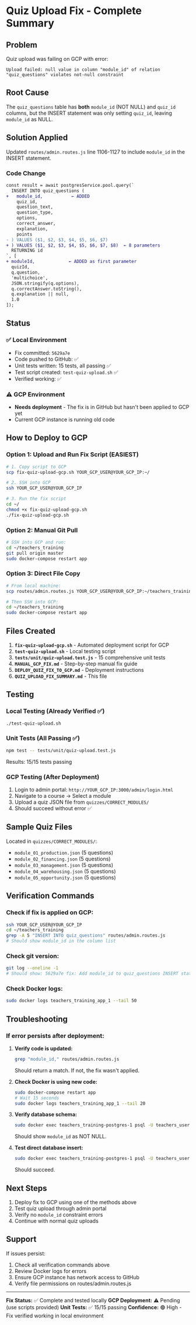 # Quiz Upload Fix - Complete Summary

## Problem
Quiz upload was failing on GCP with error:
```
Upload failed: null value in column "module_id" of relation "quiz_questions" violates not-null constraint
```

## Root Cause
The `quiz_questions` table has **both** `module_id` (NOT NULL) and `quiz_id` columns, but the INSERT statement was only setting `quiz_id`, leaving `module_id` as NULL.

## Solution Applied
Updated `routes/admin.routes.js` line 1106-1127 to include `module_id` in the INSERT statement.

### Code Change
```diff
const result = await postgresService.pool.query(`
  INSERT INTO quiz_questions (
+   module_id,           ← ADDED
    quiz_id,
    question_text,
    question_type,
    options,
    correct_answer,
    explanation,
    points
- ) VALUES ($1, $2, $3, $4, $5, $6, $7)
+ ) VALUES ($1, $2, $3, $4, $5, $6, $7, $8)  ← 8 parameters
  RETURNING id
`, [
+ moduleId,             ← ADDED as first parameter
  quizId,
  q.question,
  'multichoice',
  JSON.stringify(q.options),
  q.correctAnswer.toString(),
  q.explanation || null,
  1.0
]);
```

## Status

### ✅ Local Environment
- Fix committed: `5629a7e`
- Code pushed to GitHub: ✅
- Unit tests written: 15 tests, all passing ✅
- Test script created: `test-quiz-upload.sh` ✅
- Verified working: ✅

### ⚠️ GCP Environment
- **Needs deployment** - The fix is in GitHub but hasn't been applied to GCP yet
- Current GCP instance is running old code

## How to Deploy to GCP

### Option 1: Upload and Run Fix Script (EASIEST)
```bash
# 1. Copy script to GCP
scp fix-quiz-upload-gcp.sh YOUR_GCP_USER@YOUR_GCP_IP:~/

# 2. SSH into GCP
ssh YOUR_GCP_USER@YOUR_GCP_IP

# 3. Run the fix script
cd ~/
chmod +x fix-quiz-upload-gcp.sh
./fix-quiz-upload-gcp.sh
```

### Option 2: Manual Git Pull
```bash
# SSH into GCP and run:
cd ~/teachers_training
git pull origin master
sudo docker-compose restart app
```

### Option 3: Direct File Copy
```bash
# From local machine:
scp routes/admin.routes.js YOUR_GCP_USER@YOUR_GCP_IP:~/teachers_training/routes/

# Then SSH into GCP:
cd ~/teachers_training
sudo docker-compose restart app
```

## Files Created

1. **`fix-quiz-upload-gcp.sh`** - Automated deployment script for GCP
2. **`test-quiz-upload.sh`** - Local testing script
3. **`tests/unit/quiz-upload.test.js`** - 15 comprehensive unit tests
4. **`MANUAL_GCP_FIX.md`** - Step-by-step manual fix guide
5. **`DEPLOY_QUIZ_FIX_TO_GCP.md`** - Deployment instructions
6. **`QUIZ_UPLOAD_FIX_SUMMARY.md`** - This file

## Testing

### Local Testing (Already Verified ✅)
```bash
./test-quiz-upload.sh
```

### Unit Tests (All Passing ✅)
```bash
npm test -- tests/unit/quiz-upload.test.js
```
Results: 15/15 tests passing

### GCP Testing (After Deployment)
1. Login to admin portal: `http://YOUR_GCP_IP:3000/admin/login.html`
2. Navigate to a course → Select a module
3. Upload a quiz JSON file from `quizzes/CORRECT_MODULES/`
4. Should succeed without error ✅

## Sample Quiz Files
Located in `quizzes/CORRECT_MODULES/`:
- `module_01_production.json` (5 questions)
- `module_02_financing.json` (5 questions)
- `module_03_management.json` (5 questions)
- `module_04_warehousing.json` (5 questions)
- `module_05_opportunity.json` (5 questions)

## Verification Commands

### Check if fix is applied on GCP:
```bash
ssh YOUR_GCP_USER@YOUR_GCP_IP
cd ~/teachers_training
grep -A 5 "INSERT INTO quiz_questions" routes/admin.routes.js
# Should show module_id in the column list
```

### Check git version:
```bash
git log --oneline -1
# Should show: 5629a7e fix: Add module_id to quiz_questions INSERT statement
```

### Check Docker logs:
```bash
sudo docker logs teachers_training_app_1 --tail 50
```

## Troubleshooting

### If error persists after deployment:

1. **Verify code is updated:**
   ```bash
   grep "module_id," routes/admin.routes.js
   ```
   Should return a match. If not, the fix wasn't applied.

2. **Check Docker is using new code:**
   ```bash
   sudo docker-compose restart app
   # Wait 15 seconds
   sudo docker logs teachers_training_app_1 --tail 20
   ```

3. **Verify database schema:**
   ```bash
   sudo docker exec teachers_training-postgres-1 psql -U teachers_user -d teachers_training -c "\d quiz_questions"
   ```
   Should show `module_id` as NOT NULL.

4. **Test direct database insert:**
   ```bash
   sudo docker exec teachers_training-postgres-1 psql -U teachers_user -d teachers_training -c "INSERT INTO quiz_questions (module_id, quiz_id, question_text, question_type, correct_answer, points) VALUES (1, 1, 'Test?', 'multichoice', '0', 1);"
   ```
   Should succeed.

## Next Steps

1. Deploy fix to GCP using one of the methods above
2. Test quiz upload through admin portal
3. Verify no `module_id` constraint errors
4. Continue with normal quiz uploads

## Support

If issues persist:
1. Check all verification commands above
2. Review Docker logs for errors
3. Ensure GCP instance has network access to GitHub
4. Verify file permissions on routes/admin.routes.js

---

**Fix Status:** ✅ Complete and tested locally
**GCP Deployment:** ⚠️ Pending (use scripts provided)
**Unit Tests:** ✅ 15/15 passing
**Confidence:** 🟢 High - Fix verified working in local environment
